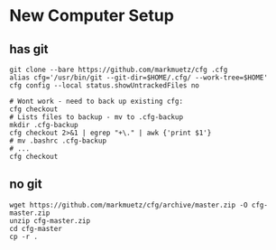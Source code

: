 New Computer Setup
==================

has git
-------

    git clone --bare https://github.com/markmuetz/cfg .cfg
    alias cfg='/usr/bin/git --git-dir=$HOME/.cfg/ --work-tree=$HOME'
    cfg config --local status.showUntrackedFiles no

    # Wont work - need to back up existing cfg:
    cfg checkout
    # Lists files to backup - mv to .cfg-backup
    mkdir .cfg-backup
    cfg checkout 2>&1 | egrep "+\." | awk {'print $1'}
    # mv .bashrc .cfg-backup
    # ...
    cfg checkout

no git
------

    wget https://github.com/markmuetz/cfg/archive/master.zip -O cfg-master.zip
    unzip cfg-master.zip
    cd cfg-master
    cp -r .
